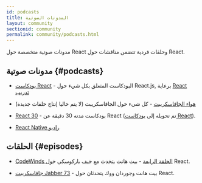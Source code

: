 ```yaml
---
id: podcasts
title: المدونات الصوتية
layout: community
sectionid: community
permalink: community/podcasts.html
---
```


مدونات صوتية متخصصة حول React وحلقات فردية تتضمن مناقشات حول React.

## مدونات صوتية {#podcasts}

- [بودكاست React](https://reactpodcast.simplecast.fm/) - البودكاست المتعلق بكل شيء حول React.js, برعاية [React تدريب](https://reacttraining.com)

- [هواء الجافاسكريبت](https://javascriptair.com/) - كل شيء حول الجافاسكريبت (لا يتم حاليا إنتاج حلقات جديدة)

- [React 30](https://react30.com/) - بودكاست مدته 30 دقيقة عن React (تم تحويله إلى [بودكاست React](https://reactpodcast.simplecast.fm/)).

- [React Native راديو](https://devchat.tv/react-native-radio)

## الحلقات {#episodes}

- [CodeWinds الحلقة الرابعة](https://codewinds.com/podcast/004.html) - بيت هانت يتحدث مع جيف باركوسكي حول React.


- [جافاسكريبت Jabber 73](https://devchat.tv/js-jabber/073-jsj-react-with-pete-hunt-and-jordan-walke) - بيت هانت وجوردان ووك يتحدثان حول React.
